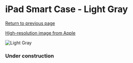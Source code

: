 # iPad Smart Case - Light Gray

[Return to previous page](/ipad_2)

[High-resolution image from Apple](https://store.storeimages.cdn-apple.com/8756/as-images.apple.com/is/MD455?wid=4500&hei=4500&fmt=png)

<div style="width: 384px"><img src="/everyphone/MD455.png" alt="Light Gray"></div>

### Under construction
